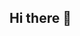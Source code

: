 ## Hi there 👋

<!--
**nianany/nianany** is a ✨ _special_ ✨ repository because its `README.md` (this file) appears on your GitHub profile.


- 🔭 I’m currently working on computer science.
- 🌱 I’m currently learning Operating system
- 👯 I’m looking to collaborate on Operating system
- 🤔 I’m looking for help with Artificial intelligence
- 💬 Ask me about anything
- 📫 How to reach me: I am in Beijing
- 😄 Pronouns: he
- ⚡ Fun fact: I like play ping-pong,badminton,and soccer.Also I like reading many kinds of books.
-->
